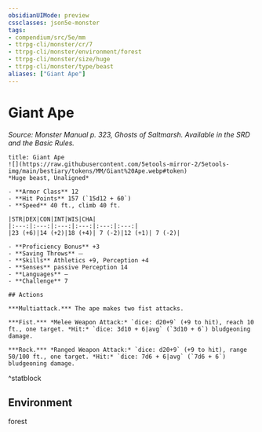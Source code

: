 ```yaml
---
obsidianUIMode: preview
cssclasses: json5e-monster
tags:
- compendium/src/5e/mm
- ttrpg-cli/monster/cr/7
- ttrpg-cli/monster/environment/forest
- ttrpg-cli/monster/size/huge
- ttrpg-cli/monster/type/beast
aliases: ["Giant Ape"]
---
```

# Giant Ape
*Source: Monster Manual p. 323, Ghosts of Saltmarsh. Available in the SRD and the Basic Rules.*  

```ad-statblock
title: Giant Ape
![](https://raw.githubusercontent.com/5etools-mirror-2/5etools-img/main/bestiary/tokens/MM/Giant%20Ape.webp#token)
*Huge beast, Unaligned*

- **Armor Class** 12 
- **Hit Points** 157 (`15d12 + 60`)
- **Speed** 40 ft., climb 40 ft.

|STR|DEX|CON|INT|WIS|CHA|
|:---:|:---:|:---:|:---:|:---:|:---:|
|23 (+6)|14 (+2)|18 (+4)| 7 (-2)|12 (+1)| 7 (-2)|

- **Proficiency Bonus** +3
- **Saving Throws** ⏤
- **Skills** Athletics +9, Perception +4
- **Senses** passive Perception 14
- **Languages** —
- **Challenge** 7

## Actions

***Multiattack.*** The ape makes two fist attacks.

***Fist.*** *Melee Weapon Attack:* `dice: d20+9` (+9 to hit), reach 10 ft., one target. *Hit:* `dice: 3d10 + 6|avg` (`3d10 + 6`) bludgeoning damage.

***Rock.*** *Ranged Weapon Attack:* `dice: d20+9` (+9 to hit), range 50/100 ft., one target. *Hit:* `dice: 7d6 + 6|avg` (`7d6 + 6`) bludgeoning damage.
```
^statblock

## Environment

forest